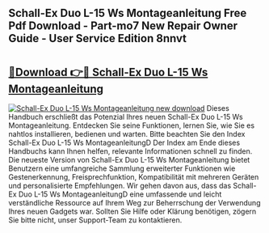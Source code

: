 ## Schall-Ex Duo L-15 Ws Montageanleitung Free Pdf Download - Part-mo7 New Repair Owner Guide - User Service Edition 8nnvt

# <h2><a href="http://df74mug.blite.top/?on=Schall-Ex+Duo+L-15+Ws+Montageanleitung">🔗Download 👉🔴 Schall-Ex Duo L-15 Ws Montageanleitung</a></h2>

[![Schall-Ex Duo L-15 Ws Montageanleitung new download](https://i.imgur.com/lujVjoI.png)](http://df74mug.blite.top/?on=Schall-Ex+Duo+L-15+Ws+Montageanleitung)
Dieses Handbuch erschließt das Potenzial Ihres neuen Schall-Ex Duo L-15 Ws Montageanleitung. Entdecken Sie seine Funktionen, lernen Sie, wie Sie es nahtlos installieren, bedienen und warten. Bitte beachten Sie den Index Schall-Ex Duo L-15 Ws MontageanleitungD Der Index am Ende dieses Handbuchs kann Ihnen helfen, relevante Informationen schnell zu finden. Die neueste Version von Schall-Ex Duo L-15 Ws Montageanleitung bietet Benutzern eine umfangreiche Sammlung erweiterter Funktionen wie Gestenerkennung, Freisprechfunktion, Kompatibilität mit mehreren Geräten und personalisierte Empfehlungen. Wir gehen davon aus, dass das Schall-Ex Duo L-15 Ws MontageanleitungD eine umfassende und leicht verständliche Ressource auf Ihrem Weg zur Beherrschung der Verwendung Ihres neuen Gadgets war. Sollten Sie Hilfe oder Klärung benötigen, zögern Sie bitte nicht, unser Support-Team zu kontaktieren.
